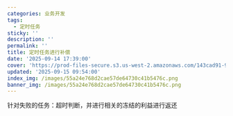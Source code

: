 ```yaml
---
categories: 业务开发
tags:
  - 定时任务
sticky: ''
description: ''
permalink: ''
title: 定时任务进行补偿
date: '2025-09-14 17:39:00'
cover: 'https://prod-files-secure.s3.us-west-2.amazonaws.com/143cad91-961b-48b0-82dc-78fbb6eb5abe/ee454bf5-11f1-4fcb-b59c-c80ea92cad25/79203675_p0.png?X-Amz-Algorithm=AWS4-HMAC-SHA256&X-Amz-Content-Sha256=UNSIGNED-PAYLOAD&X-Amz-Credential=ASIAZI2LB466S6WBGXAB%2F20250919%2Fus-west-2%2Fs3%2Faws4_request&X-Amz-Date=20250919T030108Z&X-Amz-Expires=3600&X-Amz-Security-Token=IQoJb3JpZ2luX2VjEE8aCXVzLXdlc3QtMiJHMEUCIQCyj32h%2BacCdU2JLLnnqf40RTIh%2FPIuJ%2BkNd%2Br3cYn6UAIgT2KQbcegNmHbUtLTx1Ocb214tRcZuag51DDr3e%2B4tlcqiAQIyP%2F%2F%2F%2F%2F%2F%2F%2F%2F%2FARAAGgw2Mzc0MjMxODM4MDUiDIr%2BfmYuyU1wZako1ircA2152UWJn%2FUmrIunjm6er2A%2Bq0L4kJb6EwKDMLeeDvVyy4l301qhnF0zzTh5AoA59pu9%2Fg52Jbi83YEVAoFODsjJ3Fo%2FhqgCsKufSeux46fRrPfshiJz1TI%2BlrvULDKbxtX4oCzb7tr9490Rwt3Ll%2FD%2FmLiyJjCdsL6rcsoFac28xLESYBb%2FxHYAM0eP1hlceQMpPqoI7VpW2R5Sb%2FwLP4BGGS5trFjValy3OiMh8hW%2BnpIFLfyFRkaT2QcnbC9Eck%2BcjnanEA1GPX%2F8GUwZfzrxf3SKG3CUMMOIrnmr4bDL4wok3EJFExcOELri3NfDANkfGNOAbAtD9Xfljs5jM2DptMJTSqzlLo8SAcwmtt1Hcl487VEFR8stZU2WJP9iIzbqqaaj3fGAWf8cDiIiUD%2BsJdBOO4RNLxo4H239Qsg4Q6lBRq99aCP5KFehsWSAmUdJduoBczUTx8pKsF%2FQgQenOsYiaUhICNyf3FYw8%2FQsr5t29e39Lk7rfNzJUFVqx8fxd8obRkV4Jn%2Ba2k%2F%2FUa50%2FOaqBj0qlVuJ6xbEQR%2B8EJWEZjrQyRmJMGtPBnUl6TW6QGCJFh8Aegv7MqSXjMznsqAjoJNiih1NR2%2FyNx8EOhIUmqKAd01t0qUdMIWgssYGOqUBtMBsxygJpwCbsiIVKh%2BUt6rRbS%2FF4Dl7nMO1WIj%2BGNca%2Filb2gaL0alFWveNUOa0ugAwxuHhV817QInNw6sMEVNvGrqnDkp1WL3gWMia1w%2FqhSdYd8QJeuLPlJysk5z4ROGYCCd7tbkcdJF%2BRnJnLI%2BnP73jxnqjS%2Fe4dN02CN8K%2BJQyhKh6blV8uIibo1enRVTfyhgkDTLUTVRrWGz0nEBc0StR&X-Amz-Signature=84c26974509b5b238b600eaa607230bbee0f92edcefdf8000d73854b3c68b928&X-Amz-SignedHeaders=host&x-amz-checksum-mode=ENABLED&x-id=GetObject'
updated: '2025-09-15 09:54:00'
index_img: /images/55a24e768d2cae57de64730c41b5476c.png
banner_img: /images/55a24e768d2cae57de64730c41b5476c.png
---
```


针对失败的任务：超时判断，并进行相关的冻结的利益进行返还

